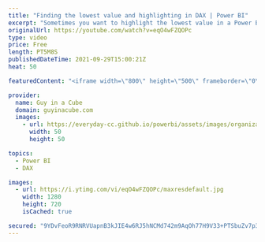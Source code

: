 ```yaml
---
title: "Finding the lowest value and highlighting in DAX | Power BI"
excerpt: "Sometimes you want to highlight the lowest value in a Power BI visual. First you need to find it! Then you can highlight it. What if you want to ANIMATE it? Patrick shows you how to do just that!  ALLSELECTED() article:  https://www.sqlbi.com/articles/the-definitive-guide-to-allselected/  📢 Become a"
originalUrl: https://youtube.com/watch?v=eqO4wFZQOPc
type: video
price: Free
length: PT5M8S
publishedDateTime: 2021-09-29T15:00:21Z
heat: 50

featuredContent: "<iframe width=\"800\" height=\"500\" frameborder=\"0\" src=\"https://www.youtube.com/embed/eqO4wFZQOPc\" allow=\"accelerometer; autoplay; encrypted-media; gyroscope; picture-in-picture\" allowfullscreen></iframe>"

provider:
  name: Guy in a Cube
  domain: guyinacube.com
  images:
    - url: https://everyday-cc.github.io/powerbi/assets/images/organizations/guyinacube.com-50x50.jpg
      width: 50
      height: 50

topics:
  - Power BI
  - DAX

images:
  - url: https://i.ytimg.com/vi/eqO4wFZQOPc/maxresdefault.jpg
    width: 1280
    height: 720
    isCached: true

secured: "9YDvFeoR9RNRVUapnB3kJIE4w6RJ5hNCMd742m9AqOh77H9V33+PTSbuZv7p3KjB1EPZ4bv5BoaFKlD3DanasBx2S4Fh8T95iXH4Jw1vYeNo8+CdDIlS0qnNhERVVfHxCDSdHTTfUejd0e92yTfNVDsPvQIRgvVggG75D4XR3dNs0E2i2iw71PCl/kTb3FkxSX0xFOjF0UuKZCSEBPYWazuxs4bb0/rMN0uA1y2Db6qiLNdfMJfk1i6on0t7dSB0+jIJub4ClWvMwvtD0gXtHjdarnh4INidiE8yIoZsoUP5OvAdans51fMSBNzxunvdtyCS7Z4nUGOCYjO21ux8Qwc/7KRb8taBgBVWil/MkvdvvTv3PFFJXCGzwIfc7hfpcWWLkRpPWjFWIEjJFI/cO2e8E737imtYF7DwGLPMilk=;VHoApXPO3j0aqvxkk8kk3A=="
---
```


